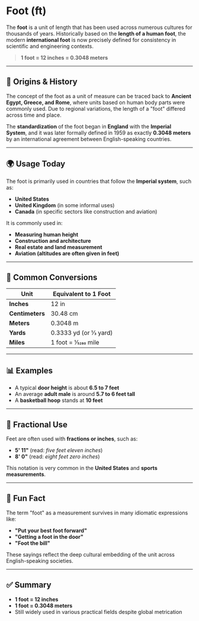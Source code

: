 # Foot (ft)

The **foot** is a unit of length that has been used across numerous cultures for thousands of years. Historically based on the **length of a human foot**, the modern **international foot** is now precisely defined for consistency in scientific and engineering contexts.

> **1 foot = 12 inches = 0.3048 meters**

---

## 📐 Origins & History

The concept of the foot as a unit of measure can be traced back to **Ancient Egypt, Greece, and Rome**, where units based on human body parts were commonly used. Due to regional variations, the length of a "foot" differed across time and place.

The **standardization** of the foot began in **England** with the **Imperial System**, and it was later formally defined in 1959 as exactly **0.3048 meters** by an international agreement between English-speaking countries.

---

## 🌍 Usage Today

The foot is primarily used in countries that follow the **Imperial system**, such as:

- **United States**
- **United Kingdom** (in some informal uses)
- **Canada** (in specific sectors like construction and aviation)

It is commonly used in:

- **Measuring human height**
- **Construction and architecture**
- **Real estate and land measurement**
- **Aviation (altitudes are often given in feet)**

---

## 🔄 Common Conversions

| Unit           | Equivalent to 1 Foot            |
|----------------|---------------------------------|
| **Inches**      | 12 in                           |
| **Centimeters** | 30.48 cm                        |
| **Meters**      | 0.3048 m                        |
| **Yards**       | 0.3333 yd (or 1⁄3 yard)         |
| **Miles**       | 1 foot = 1⁄5280 mile            |

---

## 📊 Examples

- A typical **door height** is about **6.5 to 7 feet**
- An average **adult male** is around **5.7 to 6 feet tall**
- A **basketball hoop** stands at **10 feet**

---

## 🧮 Fractional Use

Feet are often used with **fractions or inches**, such as:

- **5' 11"** (read: *five feet eleven inches*)
- **8' 0"** (read: *eight feet zero inches*)

This notation is very common in the **United States** and **sports measurements**.

---

## 🌟 Fun Fact

The term "foot" as a measurement survives in many idiomatic expressions like:

- **"Put your best foot forward"**
- **"Getting a foot in the door"**
- **"Foot the bill"**

These sayings reflect the deep cultural embedding of the unit across English-speaking societies.

---

## ✅ Summary

- **1 foot = 12 inches**
- **1 foot = 0.3048 meters**
- Still widely used in various practical fields despite global metrication
